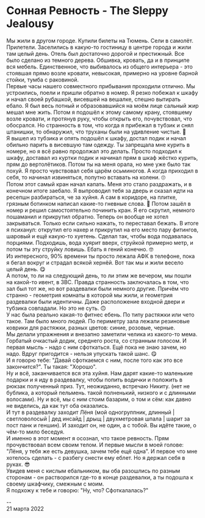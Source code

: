 # Сонная Ревность - The Sleppy Jealousy

Мы жили в другом городе. Купили билеты на Тюмень. Сели в самолёт. Прилетели. Заселились в какую-то гостиницу в центре города и жили там целый день. Отель был достаточно дорогой и престижный. Все было сделано из темного дерева. Обшивка, кровать, да и в принципе вся мебель. Единственное, что выбивалось из общего интерьера - это стоявшая прямо возле кровати, невысокая, примерно на уровне барной стойки, тумба с раковиной.\
Первые часы нашего совместного прибывания проходили отлично. Мы устроились, поели и пришли обратно в номер. Я резко побежал к шкафу и начал своей рубашкой, висевшей на вешалке, спешно вытирать ебало. Я был весь потный и образовавшийся на моём лице сальный жир мешал мне жить. Потом я подошёл к этому самому крану, стоявшему возле кровати, и протянув руку, чтобы открыть его, почувствовал, что обосрался. Но странность в том, что когда я прибежал в тубзик и снял штанишки, то обнаружил, что труханы были на удивление чистые. 🤔\
Я вышел из тубзика и опять подошёл к шкафу, достал подик и начал обильно парить в висевшую там одежду. Ты запрещала мне курить в номере, но я всё равно продолжал это делать. Просто подходил к шкафу, доставал из куртки подик и начинал прям в шкаф жёстко курить, прям до вертолётиков. Потом ты на меня орала, но мне уже было так похуй. Я просто чувствовал себя царём осьминогов. А когда приходил в себя, то начинал извиняться, попутно вставать на колени. 🙄\
Потом этот самый кран начал капать. Меня это стало раздражать, и в конечном итоге заебало. Я выпроводил тебя за дверь и сказал идти на ресепшн разбираться, че за хуйня. А сам в коридоре, на плитке, грязным ботинком написал какие-то гневные слова. 🤔 Потом зашёл в номер и решил самостоятельно починить кран. Я его скрутил, немного пошаманил и прикрутил обратно. Теперь он вообще не хотел закрываться. Только если сильно нажать, то переставал бежать. В итоге я психанул: открутил его нахер и прикрутил на его место пару фитингов, шаровый и ещё какую-то хуетень. Сделал так, чтобы вода подавалась порциями. Подходишь, вода хуярит вверх, струйкой примерно метр, и потом ты эту струйку ловишь. Ебать я гений конечно. 🤓\
Из интересного, 90% времени ты просто лежала АФК в телефоне, пока я бегал вокруг и страдал всякой хернёй. Вот так мы и жили весело целый день. 😋\
А потом, то ли на следующий день, то ли этим же вечером, мы пошли на какой-то ивент, в ЗВС. Правда странность заключалась в том, что зал был тот же, но вот раздевалки были немного другие. Причём что странно - геометрия комнаты в которой мы жили, и геометрия раздевалки были идентичны. Даже расположение входной двери и тубзика совпадали. Но это не суть. 🙃\
У нас была реально какая-то фитнес ебень. По типу растяжки или чето такое. Там было много людей. По периметру зала лежали резиновые коврики для растяжки, разных цветов: синие, розовые, черные.\
Мы делали упражнения и внезапно заметили челика из какого-то мема. Горбатый очкастый додик, среднего роста, со странным голосом. И первая мысль - надо с ним сфоткаться. Ещё пока не знаю зачем, но надо. Вдруг пригодится - нельзя упускать такой шанс. 😋\
И я говорю тебе: "Давай сфоткаемся с ним, после того как это все закончится?". Ты такая: "Хорошо".\
Ну и всё, заканчивается вся эта хуйня. Нам дарят какие-то маленькие подарки и я иду в раздевалку, чтобы попить водички и положить в рюкзак полученный приз. Тут, неожиданно, встречаю Никиту. (нет не бублика, а который пельмень. такой полненький, низкого и с длинными волосами). Ну и всё, мы с ним стоим базарим, о том и сём: как давно не виделись, да как тут оба оказались.\
И тут в раздевалку заходит Лёня (мой одногруппник, длинный | светловолосый | дед инсайд | дрыщ | двухметровая шпала | шарит за пост панк и геншин). И заходит он, не один, а с тобой. Вы идёте такие, о чём-то мило беседуя.\
И именно в этот момент я осознал, что такое ревность. Прям прочувствовал всем своим телом. И первые мысли в моей голове: "Лёня, у тебя же есть девушка, зачем тебе ещё одна". И первое что мне хотелось сделать - с разбегу снести ему еблет. Но я держал себя в руках. 😎\
Увидев меня с кислым ебальником, вы оба разошлись по разным сторонам - он растворился где-то в конце раздевалки, а ты подошла к своему шкафчику, смежным с моим.\
Я подхожу к тебе и говорю: "Ну, что? Сфоткалалась?"

-- \
21 марта 2022
